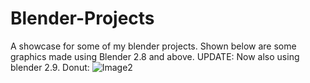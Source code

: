 # Blender-Projects
A showcase for some of my blender projects.
Shown below are some graphics made using Blender 2.8 and above. UPDATE: Now also using blender 2.9.
Donut:
![Image2](https://github.com/Word-exee/Blender-Projects/assets/103468433/6ecfd5b7-d234-41bc-be4a-48ec5248af58)


